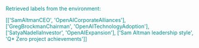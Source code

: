 
<span style='color: darkcyan;'>Retrieved labels from the environment:</span>

<span style='color: darkcyan;'>[[&#x27;SamAltmanCEO&#x27;, &#x27;OpenAICorporateAlliances&#x27;], [&#x27;GregBrockmanChairman&#x27;, &#x27;OpenAITechnologyAdoption&#x27;], [&#x27;SatyaNadellaInvestor&#x27;, &#x27;OpenAIExpansion&#x27;], [&#x27;Sam Altman leadership style&#x27;, &#x27;Q* Zero project achievements&#x27;]]</span>
